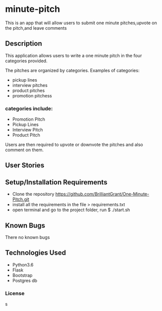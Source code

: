 # minute-pitch

This is an app that will allow users to submit one minute pitches,upvote on the pitch,and leave comments 

## Description

This application allows users to write a one minute pitch in the four categories provided.

The pitches are organized by categories. Examples of categories: <br> 

- pickup lines
- interview pitches
- product pitches
- promotion pitchess

### categories include:

* Promotion Pitch
* Pickup Lines
* Interview Pitch
* Product Pitch

Users are then required to upvote or downvote the pitches and also comment on them.

## User Stories

## Setup/Installation Requirements

* Clone the repository https://github.com/BrilliantGrant/One-Minute-Pitch.git
* install all the requirements in the file > requirements.txt
* open terminal and go to the project folder, run $ ./start.sh

## Known Bugs

There no known bugs

## Technologies Used

* Python3.6
* Flask
* Bootstrap
* Postgres db

### License
s



